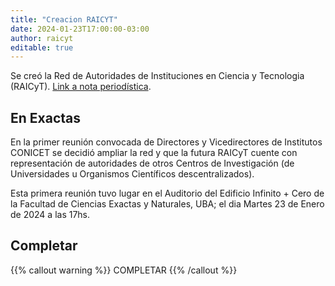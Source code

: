 ```yaml
---
title: "Creacion RAICYT"
date: 2024-01-23T17:00:00-03:00
author: raicyt
editable: true
---
```


Se creó la Red de Autoridades de Instituciones en Ciencia y Tecnologia (RAICyT). [Link a nota periodística](https://www.eldestapeweb.com/sociedad/ciencia/crearon-una-red-federal-de-directores-de-institutos-para-resistir-el-ataque-a-la-ciencia-2024125060).

## En Exactas

En la primer reunión convocada de Directores y Vicedirectores de Institutos CONICET se decidió ampliar la red y que la futura RAICyT cuente con representación de autoridades de otros Centros de Investigación (de Universidades u Organismos Científicos descentralizados).

Esta primera reunión tuvo lugar en el Auditorio del Edificio Infinito + Cero de la Facultad de Ciencias Exactas y Naturales, UBA; el dia Martes 23 de Enero de 2024 a las 17hs.

## Completar

{{% callout warning %}}
COMPLETAR
{{% /callout %}}